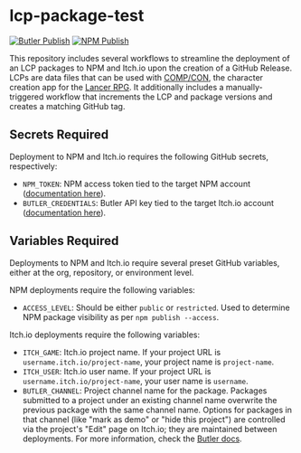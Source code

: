 # lcp-package-test
[![Butler Publish](https://github.com/msprijatelj/lcp-package-test/actions/workflows/butler-publish.yml/badge.svg)](https://github.com/msprijatelj/lcp-package-test/actions/workflows/butler-publish.yml) [![NPM Publish](https://github.com/msprijatelj/lcp-package-test/actions/workflows/npm-publish.yml/badge.svg)](https://github.com/msprijatelj/lcp-package-test/actions/workflows/npm-publish.yml)

This repository includes several workflows to streamline the deployment of an LCP packages to NPM and Itch.io upon the creation of a GitHub Release. LCPs are data files that can be used with [COMP/CON](https://compcon.app/), the character creation app for the [Lancer RPG](https://massifpress.com/lancer). It additionally includes a manually-triggered workflow that increments the LCP and package versions and creates a matching GitHub tag.

## Secrets Required
Deployment to NPM and Itch.io requires the following GitHub secrets, respectively:
* `NPM_TOKEN`: NPM access token tied to the target NPM account ([documentation here](https://docs.npmjs.com/creating-and-viewing-access-tokens)).
* `BUTLER_CREDENTIALS`: Butler API key tied to the target Itch.io account ([documentation here](https://itch.io/docs/butler/login.html)).

## Variables Required
Deployments to NPM and Itch.io require several preset GitHub variables, either at the org, repository, or environment level.

NPM deployments require the following variables:
* `ACCESS_LEVEL`: Should be either `public` or `restricted`. Used to determine NPM package visibility as per `npm publish --access`.

Itch.io deployments require the following variables:
* `ITCH_GAME`: Itch.io project name. If your project URL is `username.itch.io/project-name`, your project name is `project-name`.
* `ITCH_USER`: Itch.io user name. If your project URL is `username.itch.io/project-name`, your user name is `username`.
* `BUTLER_CHANNEL`: Project channel name for the package. Packages submitted to a project under an existing channel name overwrite the previous package with the same channel name. Options for packages in that channel (like "mark as demo" or "hide this project") are controlled via the project's "Edit" page on Itch.io; they are maintained between deployments. For more information, check the [Butler docs](https://itch.io/docs/butler/pushing.html).
